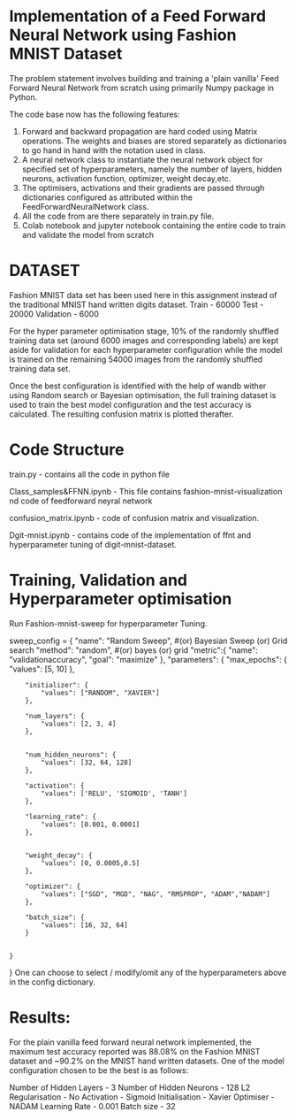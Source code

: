 # Implementation of a Feed Forward Neural Network using Fashion MNIST Dataset



The problem statement involves building and training a 'plain vanilla' Feed Forward Neural Network from scratch using primarily Numpy package in Python.

The code base now has the following features:

1. Forward and backward propagation are hard coded using Matrix operations. The weights and biases are stored separately as dictionaries to go hand in hand with the notation used in class.
2. A neural network class to instantiate the neural network object for specified set of hyperparameters, namely the number of layers, hidden neurons, activation function, optimizer, weight decay,etc.
3. The optimisers, activations and their gradients are passed through dictionaries configured as attributed within the FeedForwardNeuralNetwork class.
4. All the code from are there separately in train.py file.
5. Colab notebook and jupyter notebook containing the entire code to train and validate the model from scratch

# DATASET

Fashion MNIST data set has been used here in this assignment instead of the traditional MNIST hand written digits dataset. Train - 60000 Test - 20000 Validation - 6000

For the hyper parameter optimisation stage, 10% of the randomly shuffled training data set (around 6000 images and corresponding labels) are kept aside for validation for each hyperparameter configuration while the model is trained on the remaining 54000 images from the randomly shuffled training data set.

Once the best configuration is identified with the help of wandb wither using Random search or Bayesian optimisation, the full training dataset is used to train the best model configuration and the test accuracy is calculated. The resulting confusion matrix is plotted therafter.

# Code Structure
train.py - contains all the code in python file

Class_samples&FFNN.ipynb - This file contains fashion-mnist-visualization nd code of feedforward neyral network

confusion_matrix.ipynb - code of confusion matrix and visualization.

Dgit-mnist.ipynb - contains code of the implementation of ffnt and hyperparameter tuning of digit-mnist-dataset.

# Training, Validation and Hyperparameter optimisation

Run Fashion-mnist-sweep for hyperparameter Tuning.

sweep_config = {
  "name": "Random Sweep", #(or) Bayesian Sweep (or) Grid search
  "method": "random", #(or) bayes (or) grid
  "metric":{
  "name": "validationaccuracy",
  "goal": "maximize"
  },
  "parameters": {
        "max_epochs": {
            "values": [5, 10]
        },

        "initializer": {
            "values": ["RANDOM", "XAVIER"]
        },

        "num_layers": {
            "values": [2, 3, 4]
        },
        
        
        "num_hidden_neurons": {
            "values": [32, 64, 128]
        },
        
        "activation": {
            "values": ['RELU', 'SIGMOID', 'TANH']
        },
        
        "learning_rate": {
            "values": [0.001, 0.0001]
        },
        
        
        "weight_decay": {
            "values": [0, 0.0005,0.5]
        },
        
        "optimizer": {
            "values": ["SGD", "MGD", "NAG", "RMSPROP", "ADAM","NADAM"]
        },
                    
        "batch_size": {
            "values": [16, 32, 64]
        }
        
        
    }
}
One can choose to select / modify/omit any of the hyperparameters above in the config dictionary.

# Results:
For the plain vanilla feed forward neural network implemented, the maximum test accuracy reported was 88.08% on the Fashion MNIST dataset and ~90.2% on the MNIST hand written datasets. One of the model configuration chosen to be the best is as follows:

Number of Hidden Layers - 3
Number of Hidden Neurons - 128
L2 Regularisation - No
Activation - Sigmoid
Initialisation - Xavier
Optimiser - NADAM
Learning Rate - 0.001
Batch size - 32

